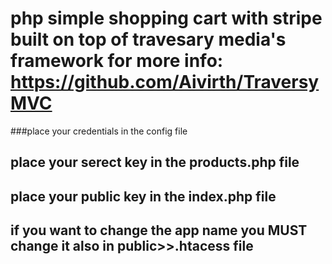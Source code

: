 # php simple shopping cart with stripe built on top of travesary media's framework for more info: https://github.com/Aivirth/TraversyMVC



###place your credentials in the config file

## place your serect key in the products.php file

## place your public key in the index.php file  

## if you want to change the app name you **MUST** change it also in public>>.htacess file 
